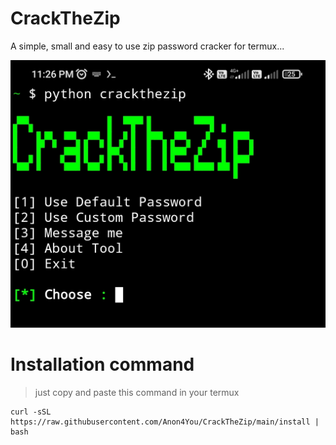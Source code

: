 # CrackTheZip
A simple, small and easy to use zip password cracker for termux... 

<img src="Screenshot_2023-02-07-23-26-15-763-edit_com.termux.jpg"/>

# Installation command
> just copy and paste this command in your termux

```
curl -sSL https://raw.githubusercontent.com/Anon4You/CrackTheZip/main/install | bash
